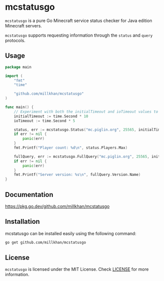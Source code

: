 # mcstatusgo
`mcstatusgo` is a pure Go Minecraft service status checker for Java edition Minecraft servers.

`mcstatusgo` supports requesting information through the `status` and `query` protocols. 

## Usage

```go
package main

import (
	"fmt"
	"time"

	"github.com/millkhan/mcstatusgo"
)

func main() {
	// Experiment with both the initialTimeout and ioTimeout values to see what works best.
	initialTimeout := time.Second * 10
	ioTimeout := time.Second * 5

	status, err := mcstatusgo.Status("mc.piglin.org", 25565, initialTimeout, ioTimeout)
	if err != nil {
		panic(err)
	}
	fmt.Printf("Player count: %d\n", status.Players.Max)

	fullQuery, err := mcstatusgo.FullQuery("mc.piglin.org", 25565, initialTimeout, ioTimeout)
	if err != nil {
		panic(err)
	}
	fmt.Printf("Server version: %s\n", fullQuery.Version.Name)
}
```

## Documentation

https://pkg.go.dev/github.com/millkhan/mcstatusgo

## Installation

mcstatusgo can be installed easily using the following command:
```bash
go get github.com/millkhan/mcstatusgo
```

## License

`mcstatusgo` is licensed under the MIT License.
Check [LICENSE](LICENSE) for more information.